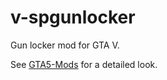 # v-spgunlocker

Gun locker mod for GTA V.

See [GTA5-Mods](https://www.gta5-mods.com/scripts/sp-gun-lockers) for a detailed look.
